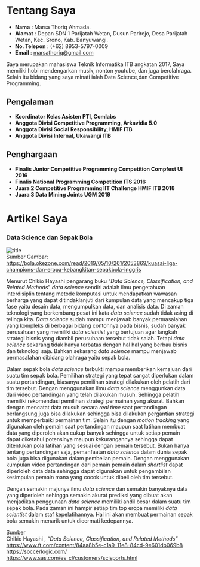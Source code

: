 # Tentang Saya

- **Nama** : Marsa Thoriq Ahmada.
- **Alamat** : Depan SDN 1 Parijatah Wetan, Dusun Parirejo, Desa Parijatah Wetan, Kec. Srono, Kab. Banyuwangi.
- **No. Telepon** : (+62) 8953-5797-0009
- **Email** : marsathoriq@gmail.com

Saya merupakan mahasiswa Teknik Informatika ITB angkatan 2017, Saya memiliki hobi mendengarkan musik, nonton youtube, dan juga berolahraga. Selain itu bidang yang saya minati ialah Data Science,dan Competitive Programming. 

## Pengalaman
* **Koordinator Kelas Asisten PTI, Comlabs** 
* **Anggota Divisi Competitive Programming, Arkavidia 5.0**
* **Anggota Divisi Social Responsibility, HMIF ITB**
* **Anggota Divisi Internal, Ukawangi ITB**

## Penghargaan
* **Finalis Junior Competitive Programming Competition Compfest UI 2016**
* **Finalis National Programming Competition ITS 2016**
* **Juara 2 Competitive Programming IIT Challenge HMIF ITB 2018** 
* **Juara 3 Data Mining Joints UGM 2019**

# Artikel Saya

### Data Science dan Sepak Bola


![title](https://img.okezone.com/content/2019/05/10/261/2053869/kuasai-liga-champions-dan-eropa-kebangkitan-sepakbola-inggris-iCKtLeRrtd.JPG)<br />
Sumber Gambar: https://bola.okezone.com/read/2019/05/10/261/2053869/kuasai-liga-champions-dan-eropa-kebangkitan-sepakbola-inggris

   Menurut Chikio Hayashi pengarang buku “*Data Science, Classification, and Related Methods*” *data science* sendiri adalah ilmu pengetahuan interdisiplin tentang metode komputasi untuk mendapatkan wawasan berharga yang dapat ditindaklanjuti dari kumpulan data yang mencakup tiga fase yaitu desain data, mengumpulkan data, dan analisis data. Di zaman teknologi yang berkembang pesat ini kata *data science* sudah tidak asing di telinga kita. *Data science* sudah mampu menjawab banyak permasalahan yang kompleks di berbagai bidang contohnya pada bisnis, sudah banyak perusahaan yang memiliki *data scientist* yang bertujuan agar langkah strategi bisnis yang diambil perusuhaan tersebut tidak salah. Tetapi *data science* sekarang tidak hanya terbatas dengan hal hal yang berbau bisnis dan teknologi saja. Bahkan sekarang *data science* mampu menjawab permasalahan dibidang olahraga yaitu sepak bola. 

   Dalam sepak bola *data science* terbukti mampu memberikan kemajuan dari suatu tim sepak bola. Pemilihan strategi yang tepat sangat diperlukan dalam suatu pertandingan, biasanya pemilihan strategi dilakukan oleh pelatih dari tim tersebut. Dengan menggunakan ilmu *data science* menggunkan data dari video pertandingan yang telah dilakukan musuh. Sehingga pelatih memiliki rekomendasi pemilihan strategi permainan yang akurat. Bahkan dengan mencatat data musuh secara *real time* saat pertandingan berlangsung juga bisa dilakukan sehingga bisa dilakukan pergantian strategi untuk memperbaiki permainan tim. Selain itu dengan *motion tracking* yang digunakan oleh pemain saat pertandingan maupun saat latihan membuat data yang diperoleh akan cukup banyak sehingga untuk setiap pemain dapat diketahui potensinya maupun kekurangannya sehingga dapat ditentukan pola latihan yang sesuai dengan pemain tersebut. Bukan hanya tentang pertandingan saja, pemanfaatan *data science* dalam dunia sepak bola juga bisa digunakan dalam pembelian pemain. Dengan menggunakan kumpulan video pertandingan dari pemain pemain dalam *shortlist* dapat diperloleh data data sehingga dapat digunakan untuk pengambilan kesimpulan pemain mana yang cocok untuk dibeli oleh tim tersebut.

   Dengan semakin majunya ilmu *data science* dan semakin banyaknya data yang diperloleh sehingga semakin akurat prediksi yang dibuat akan menjadikan penggunaan *data science* memiliki andil besar dalam suatu tim sepak bola. Pada zaman ini hampir setiap tim top eropa memiliki *data scientist* dalam staf kepelatihannya. Hal ini akan membuat permainan sepak bola semakin menarik untuk dicermati kedepannya. 

Sumber<br />
Chikio Hayashi , *“Data Science, Classification, and Related Methods”*<br />
https://www.ft.com/content/84aa8b5e-c1a9-11e8-84cd-9e601db069b8<br />
https://soccerlogic.com/<br />
https://www.sas.com/es_cl/customers/scisports.html
